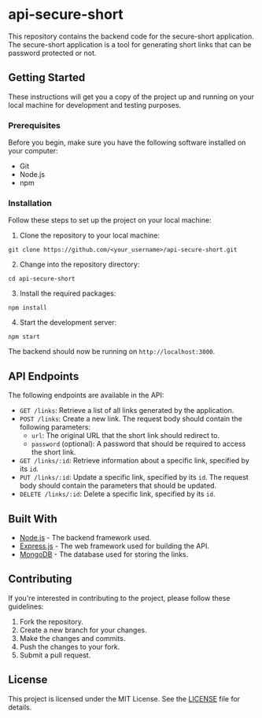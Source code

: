 # api-secure-short
This repository contains the backend code for the secure-short application. The secure-short application is a tool for generating short links that can be password protected or not.

## Getting Started
These instructions will get you a copy of the project up and running on your local machine for development and testing purposes.

### Prerequisites
Before you begin, make sure you have the following software installed on your computer:
- Git
- Node.js
- npm

### Installation
Follow these steps to set up the project on your local machine:
1. Clone the repository to your local machine:

```
git clone https://github.com/<your_username>/api-secure-short.git
```

2. Change into the repository directory:

```
cd api-secure-short
```

3. Install the required packages:
```
npm install
```

4. Start the development server:
```
npm start
```

The backend should now be running on `http://localhost:3000`.

## API Endpoints
The following endpoints are available in the API:
- `GET /links`: Retrieve a list of all links generated by the application.
- `POST /links`: Create a new link. The request body should contain the following parameters:
  - `url`: The original URL that the short link should redirect to.
  - `password` (optional): A password that should be required to access the short link.
- `GET /links/:id`: Retrieve information about a specific link, specified by its `id`.
- `PUT /links/:id`: Update a specific link, specified by its `id`. The request body should contain the parameters that should be updated.
- `DELETE /links/:id`: Delete a specific link, specified by its `id`.

## Built With
- [Node.js](https://nodejs.org/) - The backend framework used.
- [Express.js](https://expressjs.com/) - The web framework used for building the API.
- [MongoDB](https://www.mongodb.com/) - The database used for storing the links.

## Contributing
If you're interested in contributing to the project, please follow these guidelines:
1. Fork the repository.
2. Create a new branch for your changes.
3. Make the changes and commits.
4. Push the changes to your fork.
5. Submit a pull request.

## License
This project is licensed under the MIT License. See the [LICENSE](LICENSE) file for details.
